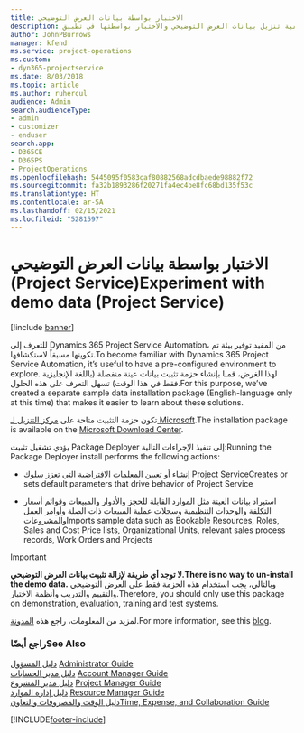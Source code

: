 ```yaml
---
title: الاختبار بواسطة بيانات العرض التوضيحي
description: كيفية تنزيل بيانات العرض التوضيحي والاختبار بواسطتها في تطبيق Project Service Automation.
author: JohnPBurrows
manager: kfend
ms.service: project-operations
ms.custom:
- dyn365-projectservice
ms.date: 8/03/2018
ms.topic: article
ms.author: ruhercul
audience: Admin
search.audienceType:
- admin
- customizer
- enduser
search.app:
- D365CE
- D365PS
- ProjectOperations
ms.openlocfilehash: 5445095f0583caf80882568adcdbaede98882f72
ms.sourcegitcommit: fa32b1893286f20271fa4ec4be8fc68bd135f53c
ms.translationtype: HT
ms.contentlocale: ar-SA
ms.lasthandoff: 02/15/2021
ms.locfileid: "5281597"
---
```

# <a name="experiment-with-demo-data-project-service"></a><span data-ttu-id="105b4-103">الاختبار بواسطة بيانات العرض التوضيحي (Project Service)</span><span class="sxs-lookup"><span data-stu-id="105b4-103">Experiment with demo data (Project Service)</span></span>

[!include [banner](../includes/psa-now-project-operations.md)]

<span data-ttu-id="105b4-104">للتعرف إلى Dynamics 365 Project Service Automation، من المفيد توفير بيئة تم تكوينها مسبقاً لاستكشافها.</span><span class="sxs-lookup"><span data-stu-id="105b4-104">To become familiar with Dynamics 365 Project Service Automation, it’s useful to have a pre-configured environment to explore.</span></span> <span data-ttu-id="105b4-105">لهذا الغرض، قمنا بإنشاء حزمة تثبيت بيانات عينة منفصلة (باللغة الإنجليزية فقط في هذا الوقت) تسهل التعرف على هذه الحلول.</span><span class="sxs-lookup"><span data-stu-id="105b4-105">For this purpose, we’ve created a separate sample data installation package (English-language only at this time) that makes it easier to learn about these solutions.</span></span> 

<span data-ttu-id="105b4-106">تكون حزمة التثبيت متاحة على [مركز التنزيل لـ Microsoft](https://go.microsoft.com/fwlink/?linkid=859966).</span><span class="sxs-lookup"><span data-stu-id="105b4-106">The installation package is available on the [Microsoft Download Center](https://go.microsoft.com/fwlink/?linkid=859966).</span></span>  

<span data-ttu-id="105b4-107">يؤدي تشغيل تثبيت Package Deployer إلى تنفيذ الإجراءات التالية:</span><span class="sxs-lookup"><span data-stu-id="105b4-107">Running the Package Deployer install performs the following actions:</span></span> 
  
-   <span data-ttu-id="105b4-108">إنشاء أو تعيين المعلمات الافتراضية التي تعزز سلوك Project Service</span><span class="sxs-lookup"><span data-stu-id="105b4-108">Creates or sets default parameters that drive behavior of Project Service</span></span>  
  
-   <span data-ttu-id="105b4-109">استيراد بيانات العينة مثل الموارد القابلة للحجز والأدوار والمبيعات وقوائم أسعار التكلفة والوحدات التنظيمية وسجلات عملية المبيعات ذات الصلة وأوامر العمل والمشروعات</span><span class="sxs-lookup"><span data-stu-id="105b4-109">Imports sample data such as Bookable Resources, Roles, Sales and Cost Price lists, Organizational Units, relevant sales process records, Work Orders and Projects</span></span>    
  
> [!IMPORTANT]
> <span data-ttu-id="105b4-110">**لا توجد أي طريقة لإزالة تثبيت بيانات العرض التوضيحي.**</span><span class="sxs-lookup"><span data-stu-id="105b4-110">**There is no way to un-install the demo data.**</span></span> <span data-ttu-id="105b4-111">وبالتالي، يجب استخدام هذه الحزمة فقط على العرض التوضيحي والتقييم والتدريب وأنظمة الاختبار.</span><span class="sxs-lookup"><span data-stu-id="105b4-111">Therefore, you should only use this package on demonstration, evaluation, training and test systems.</span></span>

<span data-ttu-id="105b4-112">لمزيد من المعلومات، راجع هذه [المدونة](https://blogs.msdn.microsoft.com/crm/2017/10/24/microsoft-dynamics-365-for-field-service-and-project-service-automation-sample-data).</span><span class="sxs-lookup"><span data-stu-id="105b4-112">For more information, see this [blog](https://blogs.msdn.microsoft.com/crm/2017/10/24/microsoft-dynamics-365-for-field-service-and-project-service-automation-sample-data).</span></span>





  
### <a name="see-also"></a><span data-ttu-id="105b4-113">راجع أيضًا</span><span class="sxs-lookup"><span data-stu-id="105b4-113">See Also</span></span>  
 <span data-ttu-id="105b4-114">[دليل المسؤول](../psa/admin-guide.md) </span><span class="sxs-lookup"><span data-stu-id="105b4-114">[Administrator Guide](../psa/admin-guide.md) </span></span>  
 <span data-ttu-id="105b4-115">[دليل مدير الحسابات](../psa/account-manager-guide.md) </span><span class="sxs-lookup"><span data-stu-id="105b4-115">[Account Manager Guide](../psa/account-manager-guide.md) </span></span>  
 <span data-ttu-id="105b4-116">[دليل مدير المشروع](../psa/project-manager-guide.md) </span><span class="sxs-lookup"><span data-stu-id="105b4-116">[Project Manager Guide](../psa/project-manager-guide.md) </span></span>  
 <span data-ttu-id="105b4-117">[دليل إدارة الموارد](../psa/resource-manager-guide.md) </span><span class="sxs-lookup"><span data-stu-id="105b4-117">[Resource Manager Guide](../psa/resource-manager-guide.md) </span></span>  
 [<span data-ttu-id="105b4-118">دليل الوقت والمصروفات والتعاون</span><span class="sxs-lookup"><span data-stu-id="105b4-118">Time, Expense, and Collaboration Guide</span></span>](../psa/time-expense-collaboration-guide.md)


[!INCLUDE[footer-include](../includes/footer-banner.md)]